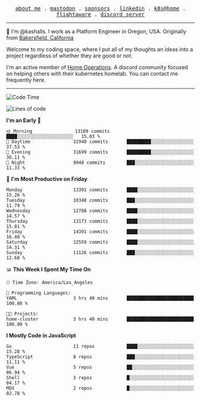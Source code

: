 <p align="center">
  <samp>
    <a href="https://jordanjones.org/">about me</a> .
    <a rel="me" href="https://mastodon.social/@kashall">mastodon</a> .
    <a href="https://github.com/sponsors/kashalls">sponsors</a> .
    <a href="https://linkedin.com/in/jordpjones">linkedin</a> .
    <a href="https://github.com/kashalls/home-cluster">k8s@home</a> .
    <a href="https://flightaware.com/adsb/stats/user/kashalls">flightaware</a> .
    <a href="https://discord.gg/V2WrCfqba9">discord server</a>
  </samp>
</p>

----------------------------------------------------------------

:wave: I'm @kashalls. I work as a Platform Engineer in Oregon, USA. Originally from [Bakersfield, California](https://maps.app.goo.gl/QQMtywTWghpXB6Tu6)

Welcome to my coding space, where I put all of my thoughts an ideas into a project regardless of whether they are good or not.

I'm an active member of [Home Operations](https://discord.gg/home-operations). A discord community focused on helping others with their kubernetes homelab. You can contact me frequently here.

----------------------------------------------------------------
<!--START_SECTION:waka-->
![Code Time](http://img.shields.io/badge/Code%20Time-2%2C451%20hrs%2030%20mins-blue)

![Lines of code](https://img.shields.io/badge/From%20Hello%20World%20I%27ve%20Written-12.8%20million%20lines%20of%20code-blue)

**I'm an Early 🐤** 

```text
🌞 Morning                13189 commits       ████░░░░░░░░░░░░░░░░░░░░░   15.03 % 
🌆 Daytime                32940 commits       █████████░░░░░░░░░░░░░░░░   37.53 % 
🌃 Evening                31699 commits       █████████░░░░░░░░░░░░░░░░   36.11 % 
🌙 Night                  9948 commits        ███░░░░░░░░░░░░░░░░░░░░░░   11.33 % 
```
📅 **I'm Most Productive on Friday** 

```text
Monday                   13391 commits       ████░░░░░░░░░░░░░░░░░░░░░   15.26 % 
Tuesday                  10348 commits       ███░░░░░░░░░░░░░░░░░░░░░░   11.79 % 
Wednesday                12788 commits       ████░░░░░░░░░░░░░░░░░░░░░   14.57 % 
Thursday                 13173 commits       ████░░░░░░░░░░░░░░░░░░░░░   15.01 % 
Friday                   14391 commits       ████░░░░░░░░░░░░░░░░░░░░░   16.40 % 
Saturday                 12559 commits       ████░░░░░░░░░░░░░░░░░░░░░   14.31 % 
Sunday                   11126 commits       ███░░░░░░░░░░░░░░░░░░░░░░   12.68 % 
```


📊 **This Week I Spent My Time On** 

```text
🕑︎ Time Zone: America/Los_Angeles

💬 Programming Languages: 
YAML                     3 hrs 40 mins       █████████████████████████   100.00 % 

🐱‍💻 Projects: 
home-cluster             3 hrs 40 mins       █████████████████████████   100.00 % 
```

**I Mostly Code in JavaScript** 

```text
Go                       11 repos            ████░░░░░░░░░░░░░░░░░░░░░   15.28 % 
TypeScript               8 repos             ███░░░░░░░░░░░░░░░░░░░░░░   11.11 % 
Vue                      5 repos             ██░░░░░░░░░░░░░░░░░░░░░░░   06.94 % 
Shell                    3 repos             █░░░░░░░░░░░░░░░░░░░░░░░░   04.17 % 
MDX                      2 repos             █░░░░░░░░░░░░░░░░░░░░░░░░   02.78 % 
```




<!--END_SECTION:waka-->
